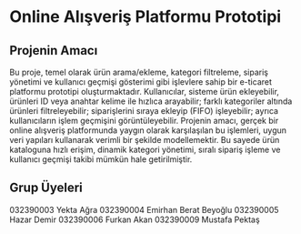 # Online Alışveriş Platformu Prototipi
## Projenin Amacı
Bu proje, temel olarak ürün arama/ekleme, kategori filtreleme, sipariş yönetimi ve kullanıcı geçmişi gösterimi gibi işlevlere sahip bir e-ticaret platformu prototipi oluşturmaktadır. Kullanıcılar, sisteme ürün ekleyebilir, ürünleri ID veya anahtar kelime ile hızlıca arayabilir; farklı kategoriler altında ürünleri filtreleyebilir; siparişlerini sıraya ekleyip (FIFO) işleyebilir; ayrıca kullanıcıların işlem geçmişini görüntüleyebilir. Projenin amacı, gerçek bir online alışveriş platformunda yaygın olarak karşılaşılan bu işlemleri, uygun veri yapıları kullanarak verimli bir şekilde modellemektir. Bu sayede ürün kataloguna hızlı erişim, dinamik kategori yönetimi, sıralı sipariş işleme ve kullanıcı geçmişi takibi mümkün hale getirilmiştir.
## Grup Üyeleri
032390003  Yekta Ağra
032390004  Emirhan Berat Beyoğlu
032390005  Hazar Demir
032390006  Furkan Akan
032390009  Mustafa Pektaş
